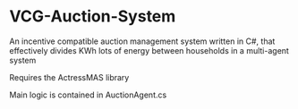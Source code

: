 # VCG-Auction-System

An incentive compatible auction management system written in C#, that effectively divides KWh lots of energy between households in a multi-agent system

Requires the ActressMAS library

Main logic is contained in AuctionAgent.cs
